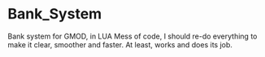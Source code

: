 # Bank_System
Bank system for GMOD, in LUA
Mess of code, I should re-do everything to make it clear, smoother and faster. At least, works and does its job.
